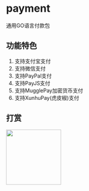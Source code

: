 # payment
通用GO语言付款包

## 功能特色
1. 支持支付宝支付
2. 支持微信支付
3. 支持PayPal支付
4. 支持PayJS支付
5. 支持MugglePay加密货币支付
6. 支持XunhuPay(虎皮椒)支付

## 打赏
<a href="https://donate.cafe/hanks">
  <img style="width:150px" src="https://newbie.zeromesh.net/donate.7.6.svg" />
</a>
